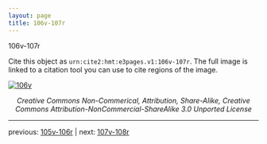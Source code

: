 ```yaml
---
layout: page
title: 106v-107r
---
```


106v-107r

Cite this object as `urn:cite2:hmt:e3pages.v1:106v-107r`.  The full image is linked to a citation tool you can use to cite regions of the image.

[![106v](http://www.homermultitext.org/iipsrv?IIIF=/project/homer/pyramidal/deepzoom/hmt/e3bifolio/v1/E3_106v_107r.tif/full/800,/0/default.jpg)](http://www.homermultitext.org/ict2/?urn=urn:cite2:hmt:e3bifolio.v1:E3_106v_107r) 

<p style="text-align: center; font-style: italic;">Creative Commons Non-Commerical, Attribution, Share-Alike, Creative Commons Attribution-NonCommercial-ShareAlike 3.0 Unported License</p>

---

previous: [105v-106r](../105v-106r/) | next: [107v-108r](../107v-108r/)